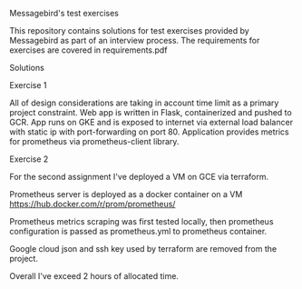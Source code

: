 Messagebird's test exercises

This repository contains solutions for test exercises provided by Messagebird as part of an interview process. The requirements for
exercises are covered in requirements.pdf

Solutions

Exercise 1

All of design considerations are taking in account time limit as a primary project constraint.
Web app is written in Flask, containerized and pushed to GCR.
App runs on GKE and is exposed to internet via external load balancer with static ip with port-forwarding on port 80.
Application provides metrics for prometheus via prometheus-client library.



Exercise 2

For the second assignment I've deployed a VM on GCE via terraform.

Prometheus server is deployed as a docker container on a VM https://hub.docker.com/r/prom/prometheus/

Prometheus metrics scraping was first tested locally, then prometheus configuration is passed as
prometheus.yml to prometheus container.

Google cloud json and ssh key used by terraform are removed from the project.

Overall I've exceed 2 hours of allocated time.
